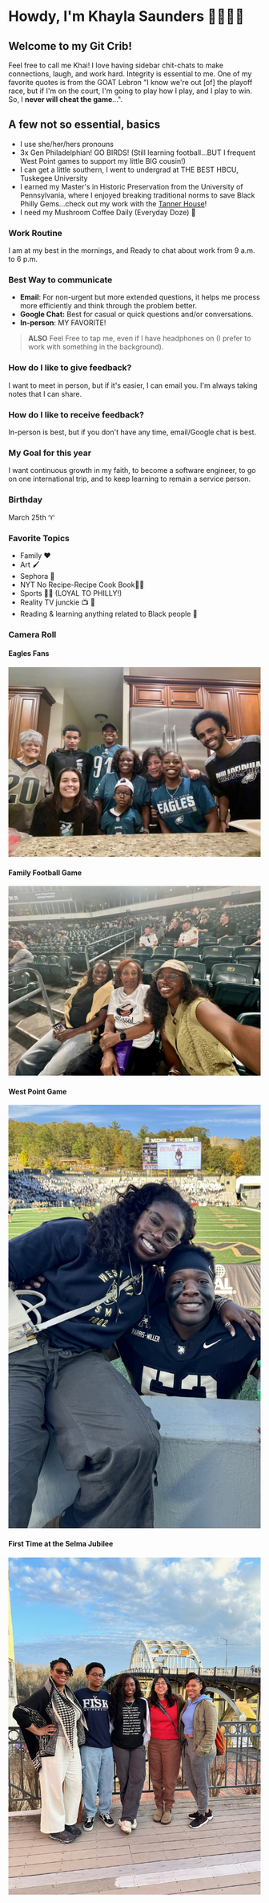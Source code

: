 # **Howdy, I'm Khayla Saunders** 🤠👩🏾‍💻  
## Welcome to my Git Crib!
Feel free to call me Khai! I love having sidebar chit-chats to make connections, laugh, and work hard. Integrity is essential to me. One of my favorite quotes is from the GOAT Lebron "I know we're out [of]  the playoff race, but if I'm on the court, I'm going to play how I play, and I play to win. So, I **never will cheat the game**...".
## A few not so essential, basics
- I use she/her/hers pronouns
- 3x Gen Philadelphian! GO BIRDS! (Still learning football...BUT I frequent West Point games to support my little BIG cousin!)
- I can get a little southern, I went to undergrad at THE BEST HBCU, Tuskegee University
- I earned my Master's in  Historic Preservation from the University of Pennsylvania, where I enjoyed breaking traditional norms to save Black Philly Gems...check out my work with the [Tanner House](https://www.inquirer.com/arts/tanner-house-community-outreach-report-20240910.html)!
- I need my Mushroom Coffee Daily (Everyday Doze) 🍄
  
### Work Routine
I am at my best in the mornings, and Ready to chat about work from 9 a.m. to 6 p.m.
### Best Way to communicate 
- **Email**: For non-urgent but more extended questions, it helps me process more efficiently and think through the problem better.
- **Google Chat:** Best for casual or quick questions and/or conversations.
- **In-person**: MY FAVORITE!
>  **ALSO** Feel Free to tap me, even if I have headphones on (I prefer to work with something in the background).
### How do I like to give feedback? 
I want to meet in person, but if it's easier, I can email you. I'm always taking notes that I can share.
### How do I like to receive feedback? 
In-person is best, but if you don't have any time, email/Google chat is best. 
### My Goal for this year 
I want continuous growth in my faith, to become a software engineer, to go on one international trip, and to keep learning to remain a service person.
### Birthday 
March 25th ♈
### Favorite Topics
- Family ❤️
- Art 🖌️
- Sephora 🩶
- NYT No Recipe-Recipe Cook Book🧑‍🍳
- Sports 🏈🏀 (LOYAL TO PHILLY!)
- Reality TV junckie 📺 🫣
- Reading & learning anything related to Black people 🖤
### Camera Roll 
#### Eagles Fans 
![Eagles Fans](Images/Lesson_00%20img/EAGLES.jpeg)
#### Family Football Game
![Family Football Game](Images/Lesson_00%20img/TU.jpeg)
#### West Point Game
![West Point Game](Images/Lesson_00%20img/WP.jpeg)
#### First Time at the Selma Jubilee
![Selma](Images/Lesson_00%20img/CPCRS.JPG)


